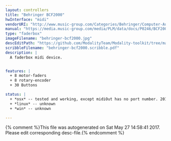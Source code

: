 ```yaml
---
layout: controllers
title: "Behringer BCF2000"
hwInterface: "midi"
vendorURI: "http://www.music-group.com/Categories/Behringer/Computer-Audio/Desktop-Controllers/BCF2000/p/P0246"
manual: "https://media.music-group.com/media/PLM/data/docs/P0246/BCF2000_BCR2000_M_EN.pdf"
type: "faderbox"
imageFilename: "behringer-bcf2000.jpg"
descEditPath: "https://github.com/ModalityTeam/Modality-toolkit/tree/master/Modality/MKtlDescriptions//behringer-bcf2000.desc.scd"
scribbleFilename: "behringer-bcf2000.scribble.pdf"
description: |
  A faderbox midi device.


features: |
  + 8 motor-faders
  + 8 rotary-encoder
  + 30 Buttons

status: |
  + *osx* -- tested and working, except midiOut has no port number. 2016-03-22, dhml&adc.
  + *linux* -- unknown
  + *win* -- unknown

---
```

{% comment %}This file was autogenerated on Sat May 27 14:58:41 2017. Please edit corresponding desc-file.{% endcomment %}